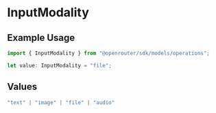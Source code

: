 # InputModality

## Example Usage

```typescript
import { InputModality } from "@openrouter/sdk/models/operations";

let value: InputModality = "file";
```

## Values

```typescript
"text" | "image" | "file" | "audio"
```